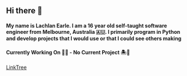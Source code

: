 ## Hi there 👋
#### My name is Lachlan Earle. I am a 16 year old self-taught software engineer from Melbourne, Australia :australia:. I primarily program in Python and develop projects that I would use or that I could see others making

#### Currently Working On :man_technologist: - No Current Project :desert_island::tropical_drink:

[LinkTree](https://linktr.ee/lachlanearle)
